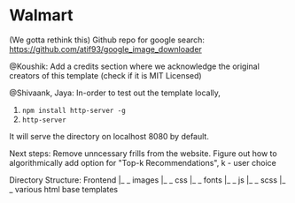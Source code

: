 # Walmart
(We gotta rethink this) Github repo for google search: https://github.com/atif93/google_image_downloader

@Koushik: Add a credits section where we acknowledge the original creators of this template (check if it is MIT Licensed)

@Shivaank, Jaya: In-order to test out the template locally,

1. `npm install http-server -g`
2. `http-server`

It will serve the directory on localhost 8080 by default.

Next steps: Remove unncessary frills from the website. Figure out how to algorithmically add option for "Top-k Recommendations", k - user choice

Directory Structure: 
Frontend
       |_ _ images
       |_ _ css
       |_ _ fonts
       |_ _ js
       |_ _ scss
       |_ _ various html base templates

